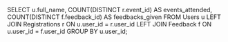 SELECT u.full_name,
  COUNT(DISTINCT r.event_id) AS events_attended,
  COUNT(DISTINCT f.feedback_id) AS feedbacks_given
FROM Users u
LEFT JOIN Registrations r ON u.user_id = r.user_id
LEFT JOIN Feedback f ON u.user_id = f.user_id
GROUP BY u.user_id;
